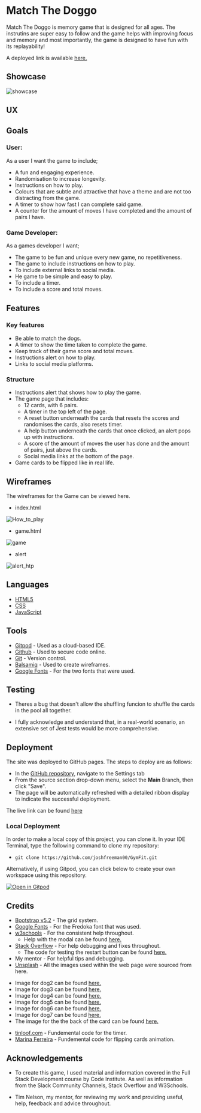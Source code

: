 # Match The Doggo

Match The Doggo is memory game that is designed for all ages. The instrutins are super easy to follow and the game helps with improving focus and memory and most importantly, the game is designed to have fun with its replayability!

A deployed link is available [here.](https://joshfreeman00.github.io/MatchTheDoggo/)

## Showcase

![showcase](link)

## UX

## Goals

### User:

As a user I want the game to include;

* A fun and engaging experience.
* Randomisation to increase longevity.
* Instructions on how to play.
* Colours that are subtle and attractive that have a theme and are not too distracting from the game.
* A timer to show how fast I can complete said game.
* A counter for the amount of moves I have completed and the amount of pairs I have.

### Game Developer:

As a games developer I want;

* The game to be fun and unique every new game, no repetitiveness.
* The game to include instructions on how to play.
* To include external links to social media.
* He game to be simple and easy to play.
* To include a timer.
* To include a score and total moves.

## Features

### Key features

* Be able to match the dogs.
* A timer to show the time taken to complete the game.
* Keep track of their game score and total moves.
* Instructions alert on how to play.
* Links to social media platforms.

### Structure

* Instructions alert that shows how to play the game.
* The game page that includes:
  - 12 cards, with 6 pairs.
  - A timer in the top left of the page.
  - A reset button underneath the cards that resets the scores and randomises the cards, also resets timer.
  - A help button underneath the cards that once clicked, an alert pops up with instructions.
  - A score of the amount of moves the user has done and the amount of pairs, just above the cards.
  - Social media links at the bottom of the page.
* Game cards to be flipped like in real life.

## Wireframes

The wireframes for the Game can be viewed here.

* index.html

![How_to_play](docs/wireframes/landing-page.png)

* game.html

![game](docs/wireframes/game-page.png)

* alert

![alert_htp](docs/wireframes/alert.png)

## Languages

* [HTML5](https://en.wikipedia.org/wiki/HTML5)
* [CSS](https://en.wikipedia.org/wiki/CSS)
* [JavaScript](https://en.wikipedia.org/wiki/JavaScript)

## Tools

* [Gitpod](https://www.gitpod.io/) - Used as a cloud-based IDE.
* [Github](https://github.com/) - Used to secure code online.
* [Git](https://git-scm.com/) - Version control.
* [Balsamiq](https://balsamiq.com/) - Used to create wireframes.
* [Google Fonts](https://fonts.google.com/) - For the two fonts that were used.

## Testing

* Theres a bug that doesn't allow the shuffling funcion to shuffle the cards in the pool all together.
- I fully acknowledge and understand that, in a real-world scenario, an extensive set of Jest tests would be more comprehensive.

## Deployment

The site was deployed to GitHub pages. The steps to deploy are as follows: 
  - In the [GitHub repository](https://joshfreeman00.github.io/MatchTheDoggo/), navigate to the Settings tab 
  - From the source section drop-down menu, select the **Main** Branch, then click "Save".
  - The page will be automatically refreshed with a detailed ribbon display to indicate the successful deployment.

The live link can be found [here](https://joshfreeman00.github.io/MatchTheDoggo/)

### Local Deployment

In order to make a local copy of this project, you can clone it. In your IDE Terminal, type the following command to clone my repository:

- `git clone https://github.com/joshfreeman00/GymFit.git`

Alternatively, if using Gitpod, you can click below to create your own workspace using this repository.

[![Open in Gitpod](https://gitpod.io/button/open-in-gitpod.svg)](https://joshfreeman00.github.io/MatchTheDoggo/)

## Credits

* [Bootstrap v5.2](https://getbootstrap.com/docs/5.2/getting-started/introduction/) - The grid system.
* [Google Fonts](https://fonts.google.com/) - For the Fredoka font that was used.
* [w3schools](https://www.w3schools.com/default.asp) - For the consistent help throughout.
  - Help with the modal can be found [here.](https://www.w3schools.com/howto/howto_css_modals.asp)
* [Stack Overflow](https://stackoverflow.com/) - For help debugging and fixes throughout.
  - The code for testing the restart button can be found [here.](https://stackoverflow.com/questions/55712640/jest-testing-window-location-reload)
* My mentor - For helpful tips and debugging.
* [Unsplash](https://unsplash.com/) - All the images used within the web page were sourced from here.
 - Image for dog2 can be found [here.](https://unsplash.com/photos/JNm1dAElVtE)
 - Image for dog3 can be found [here.](https://unsplash.com/photos/5Vr_RVPfbMI)
 - Image for dog4 can be found [here.](https://unsplash.com/photos/Qb7D1xw28Co)
 - Image for dog5 can be found [here.](https://unsplash.com/photos/k1LNP6dnyAE)
 - Image for dog6 can be found [here.](https://unsplash.com/photos/Mv9hjnEUHR4)
 - Image for dog7 can be found [here.](https://unsplash.com/photos/brFsZ7qszSY)
 - The image for the the back of the card can be found [here.](https://unsplash.com/photos/ijAuOcDsw7s)
* [tinloof.com](https://tinloof.com/blog/how-to-build-a-stopwatch-with-html-css-js-react-part-2) - Fundemental code for the timer.
* [Marina Ferreira](https://marina-ferreira.github.io/tutorials/js/memory-game/) - Fundemental code for flipping cards animation.


## Acknowledgements

* To create this game, I used material and information covered in the Full Stack Development course by Code Institute. As well as information from the Slack Community Channels, Stack Overflow and W3Schools.

* Tim Nelson, my mentor, for reviewing my work and providing useful, help, feedback and advice throughout.